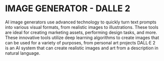 # IMAGE GENERATOR - DALLE 2 
AI image generators use advanced technology to quickly turn text prompts into various visual formats, from realistic images to illustrations.
These tools are ideal for creating marketing assets, performing design tasks, and more.
These innovative tools utilize deep learning algorithms to create images that can be used for a variety of purposes, from personal art projects 
DALL·E 2 is an AI system that can create realistic images and art from a description in natural language.
